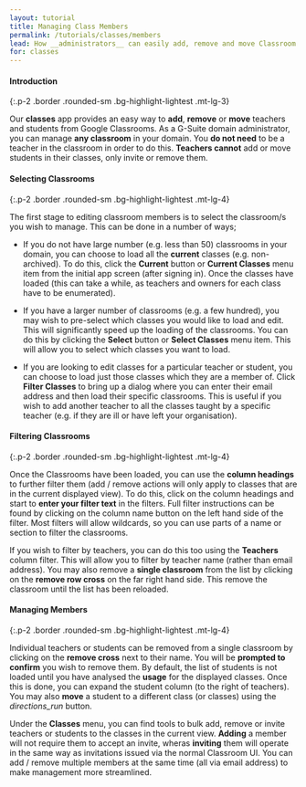 ```yaml
---
layout: tutorial
title: Managing Class Members
permalink: /tutorials/classes/members
lead: How __administrators__ can easily add, remove and move Classroom members
for: classes
---
```


#### Introduction
{:.p-2 .border .rounded-sm .bg-highlight-lightest .mt-lg-3}

Our __classes__ app provides an easy way to __add__, __remove__ or __move__ teachers and students from Google Classrooms. As a G-Suite domain administrator, you can manage __any classroom__ in your domain. You __do not need__ to be a teacher in the classroom in order to do this. __Teachers cannot__ add or move students in their classes, only invite or remove them.

#### Selecting Classrooms
{:.p-2 .border .rounded-sm .bg-highlight-lightest .mt-lg-4}

The first stage to editing classroom members is to select the classroom/s you wish to manage. This can be done in a number of ways;

- If you do not have large number (e.g. less than 50) classrooms in your domain, you can choose to load all the __current__ classes (e.g. non-archived). To do this, click the __Current__ button or __Current Classes__ menu item from the initial app screen (after signing in). Once the classes have loaded (this can take a while, as teachers and owners for each class have to be enumerated).

- If you have a larger number of classrooms (e.g. a few hundred), you may wish to pre-select which classes you would like to load and edit. This will significantly speed up the loading of the classrooms. You can do this by clicking the __Select__ button or __Select Classes__ menu item. This will allow you to select which classes you want to load.

- If you are looking to edit classes for a particular teacher or student, you can choose to load just those classes which they are a member of. Click __Filter Classes__ to bring up a dialog where you can enter their email address and then load their specific classrooms. This is useful if you wish to add another teacher to all the classes taught by a specific teacher (e.g. if they are ill or have left your organisation).

#### Filtering Classrooms
{:.p-2 .border .rounded-sm .bg-highlight-lightest .mt-lg-4}

Once the Classrooms have been loaded, you can use the __column headings__ to further filter them (add / remove actions will only apply to classes that are in the current displayed view). To do this, click on the column headings and start to __enter your filter text__ in the filters. Full filter instructions can be found by clicking on the column name button on the left hand side of the filter. Most filters will allow wildcards, so you can use parts of a name or section to filter the classrooms.

If you wish to filter by teachers, you can do this too using the __Teachers__ column filter. This will allow you to filter by teacher name (rather than email address). You may also remove a __single classroom__ from the list by clicking on the __remove row cross__ on the far right hand side. This remove the classroom until the list has been reloaded.

#### Managing Members
{:.p-2 .border .rounded-sm .bg-highlight-lightest .mt-lg-4}

Individual teachers or students can be removed from a single classroom by clicking on the __remove cross__ next to their name. You will be __prompted to confirm__ you wish to remove them. By default, the list of students is not loaded until you have analysed the __usage__ for the displayed classes. Once this is done, you can expand the student column (to the right of teachers). You may also __move__ a student to a different class (or classes) using the <i class="material-icons md-1 bg-dark text-light p-1 small">directions_run</i> button.

Under the __Classes__ menu, you can find tools to bulk add, remove or invite teachers or students to the classes in the current view. __Adding__ a member will not require them to accept an invite, wheras __inviting__ them will operate in the same way as invitations issued via the normal Classroom UI. You can add / remove multiple members at the same time (all via email address) to make management more streamlined.